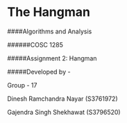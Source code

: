 # The Hangman
####Algorithms and Analysis

######COSC 1285

#####Assignment 2: Hangman

#####Developed by - 

Group - 17

Dinesh Ramchandra Nayar (S3761972)

Gajendra Singh Shekhawat (S3796520)

